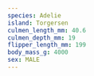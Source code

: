 ```yaml
---
species: Adelie
island: Torgersen
culmen_length_mm: 40.6
culmen_depth_mm: 19
flipper_length_mm: 199
body_mass_g: 4000
sex: MALE
---
```

